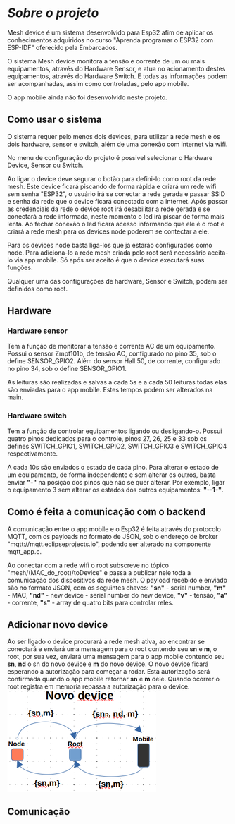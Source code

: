 # _Sobre o projeto_

Mesh device é um sistema desenvolvido para Esp32 afim de aplicar os conhecimentos adquiridos no curso "Aprenda programar o ESP32 com ESP-IDF" oferecido pela Embarcados.

O sistema Mesh device monitora a tensão e corrente de um ou mais equipamentos, através do Hardware Sensor, e atua no acionamento destes equipamentos, através do Hardware Switch. E todas as informações podem ser acompanhadas, assim como controladas, pelo app mobile.

O app mobile ainda não foi desenvolvido neste projeto.


## Como usar o sistema

O sistema requer pelo menos dois devices, para utilizar a rede mesh e os dois hardware, sensor e switch, além de uma conexão com internet via wifi.

No menu de configuração do projeto é possivel selecionar o Hardware Device, Sensor ou Switch.

Ao ligar o device deve segurar o botão para defini-lo como root da rede mesh. Este device ficará piscando de forma rápida e criará um rede wifi sem senha "ESP32", o usuário irá se conectar a rede gerada e passar SSID e senha da rede que o device ficará conectado com a internet. Após passar as credenciais da rede o device root irá desabilitar a rede gerada e se conectará a rede informada, neste momento o led irá piscar de forma mais lenta. Ao fechar conexão o led ficará acesso informando que ele é o root e criará a rede mesh para os devices node poderem se contectar a ele.

Para os devices node basta liga-los que já estarão configurados como node. Para adiciona-lo a rede mesh criada pelo root será necessário aceita-lo via app mobile. Só após ser aceito é que o device executará suas funções.

Qualquer uma das configurações de hardware, Sensor e Switch, podem ser definidos como root.

## Hardware

### Hardware sensor
Tem a função de monitorar a tensão e corrente AC de um equipamento. Possui o sensor Zmpt101b, de tensão AC, configurado no pino 35, sob o define SENSOR_GPIO2. Além do sensor Hall 50, de corrente, configurado no pino 34, sob o define SENSOR_GPIO1. 

As leituras são realizadas e salvas a cada 5s e a cada 50 leituras todas elas são enviadas para o app mobile. Estes tempos podem ser alterados na main.

### Hardware switch
Tem a função de controlar equipamentos ligando ou desligando-o. Possui quatro pinos dedicados para o controle, pinos 27, 26, 25 e 33 sob os defines SWITCH_GPIO1, SWITCH_GPIO2, SWITCH_GPIO3 e SWITCH_GPIO4 respectivamente.

A cada 10s são enviados o estado de cada pino. Para alterar o estado de um equipamento, de forma independente e sem alterar os outros, basta enviar **"-"**  na posição dos pinos que não se quer alterar. Por exemplo, ligar o equipamento 3 sem alterar os estados dos outros equipamentos: **"--1-"**.


## Como é feita a comunicação com o backend

A comunicação entre o app mobile e o Esp32 é feita através do protocolo MQTT, com os payloads no formato de JSON, sob o endereço de broker "mqtt://mqtt.eclipseprojects.io", podendo ser alterado na componente mqtt_app.c.

Ao conectar com a rede wifi o root subscreve no tópico "mesh/(MAC_do_root)/toDevice" e passa a publicar nele toda a comunicação dos dispositivos da rede mesh. O payload recebido e enviado são no formato JSON, com os seguintes chaves: **"sn"** - serial number, **"m"** - MAC, **"nd"** - new device - serial number do new device, **"v"** - tensão, **"a"** - corrente, **"s"** - array de quatro bits para controlar reles.

## Adicionar novo device

Ao ser ligado o device procurará a rede mesh ativa, ao encontrar se conectará e enviará uma mensagem para o root contendo seu **sn** e **m**, o root, por sua vez, enviará uma mensagem para o app mobile contendo seu **sn**, **nd** o sn do novo device e **m** do novo device. O novo device ficará esperando a autorização para começar a rodar. Esta autorização será confirmada quando o app mobile retornar **sn** e **m** dele. Quando ocorrer o root registra em memoria repassa a autorização para o device.
![Novo device](/imagens/Novo-device.png)

## Comunicação 

